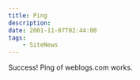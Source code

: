 ```yaml
---
title: Ping
description: 
date: 2001-11-07T02:44:00
tags:
    - SiteNews
---
```


Success! Ping of weblogs.com works.